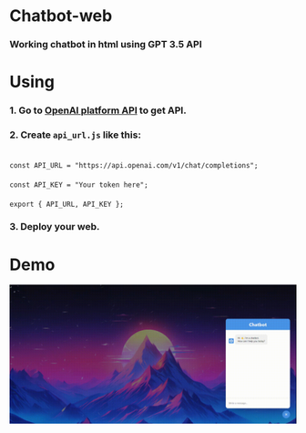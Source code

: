 # Chatbot-web
### Working chatbot in html using GPT 3.5 API

# Using
### 1. Go to [OpenAI platform API](https://platform.openai.com/api-keys) to get API.
### 2. Create `api_url.js` like this:
  
<code>
const API_URL = "https://api.openai.com/v1/chat/completions"; <br>
const API_KEY = "Your token here"; <br>
export { API_URL, API_KEY };
</code>  

### 3. Deploy your web.

# Demo

![demo](image/screen.gif)
